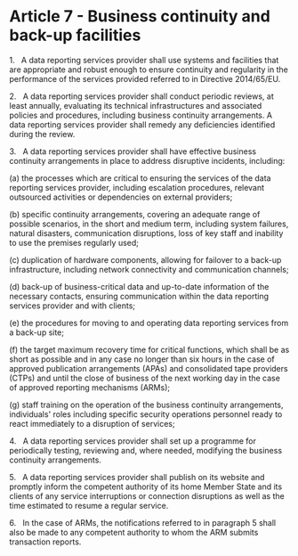 # Article 7 - Business continuity and back-up facilities


1.   A data reporting services provider shall use systems and facilities that are appropriate and robust enough to ensure continuity and regularity in the performance of the services provided referred to in Directive 2014/65/EU.

2.   A data reporting services provider shall conduct periodic reviews, at least annually, evaluating its technical infrastructures and associated policies and procedures, including business continuity arrangements. A data reporting services provider shall remedy any deficiencies identified during the review.

3.   A data reporting services provider shall have effective business continuity arrangements in place to address disruptive incidents, including:

(a) the processes which are critical to ensuring the services of the data reporting services provider, including escalation procedures, relevant outsourced activities or dependencies on external providers;

(b) specific continuity arrangements, covering an adequate range of possible scenarios, in the short and medium term, including system failures, natural disasters, communication disruptions, loss of key staff and inability to use the premises regularly used;

(c) duplication of hardware components, allowing for failover to a back-up infrastructure, including network connectivity and communication channels;

(d) back-up of business-critical data and up-to-date information of the necessary contacts, ensuring communication within the data reporting services provider and with clients;

(e) the procedures for moving to and operating data reporting services from a back-up site;

(f) the target maximum recovery time for critical functions, which shall be as short as possible and in any case no longer than six hours in the case of approved publication arrangements (APAs) and consolidated tape providers (CTPs) and until the close of business of the next working day in the case of approved reporting mechanisms (ARMs);

(g) staff training on the operation of the business continuity arrangements, individuals' roles including specific security operations personnel ready to react immediately to a disruption of services;

4.   A data reporting services provider shall set up a programme for periodically testing, reviewing and, where needed, modifying the business continuity arrangements.

5.   A data reporting services provider shall publish on its website and promptly inform the competent authority of its home Member State and its clients of any service interruptions or connection disruptions as well as the time estimated to resume a regular service.

6.   In the case of ARMs, the notifications referred to in paragraph 5 shall also be made to any competent authority to whom the ARM submits transaction reports.
